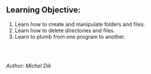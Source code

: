<br/>

## Learning Objective:
1. Learn how to create and manipulate folders and files.
2. Learn how to delete directories and files.
3. Learn to plumb from one program to another.

<br/><br/>

_Author: Michel Dik_
